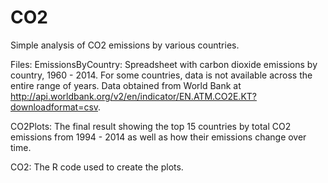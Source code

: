 # CO2
Simple analysis of CO2 emissions by various countries.

Files:
EmissionsByCountry: Spreadsheet with carbon dioxide emissions by country, 1960 - 2014. For some countries, data is not available across the entire range of years. Data obtained from World Bank at http://api.worldbank.org/v2/en/indicator/EN.ATM.CO2E.KT?downloadformat=csv.

CO2Plots: The final result showing the top 15 countries by total CO2 emissions from 1994 - 2014 as well as how their emissions change over time.

CO2: The R code used to create the plots.
